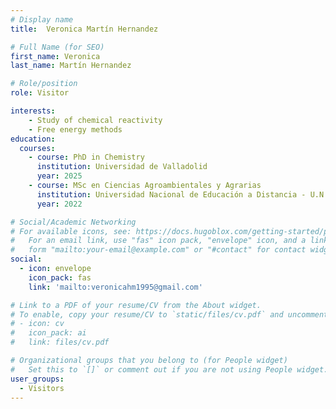 ```yaml
---
# Display name
title:  Veronica Martín Hernandez

# Full Name (for SEO)
first_name: Veronica
last_name: Martín Hernandez

# Role/position
role: Visitor

interests:
    - Study of chemical reactivity
    - Free energy methods
education:
  courses:
    - course: PhD in Chemistry 
      institution: Universidad de Valladolid
      year: 2025
    - course: MSc en Ciencias Agroambientales y Agrarias 
      institution: Universidad Nacional de Educación a Distancia - U.N.E.D.
      year: 2022

# Social/Academic Networking
# For available icons, see: https://docs.hugoblox.com/getting-started/page-builder/#icons
#   For an email link, use "fas" icon pack, "envelope" icon, and a link in the
#   form "mailto:your-email@example.com" or "#contact" for contact widget.
social:
  - icon: envelope
    icon_pack: fas
    link: 'mailto:veronicahm1995@gmail.com'

# Link to a PDF of your resume/CV from the About widget.
# To enable, copy your resume/CV to `static/files/cv.pdf` and uncomment the lines below.
# - icon: cv
#   icon_pack: ai
#   link: files/cv.pdf

# Organizational groups that you belong to (for People widget)
#   Set this to `[]` or comment out if you are not using People widget.
user_groups:
  - Visitors
---
```

